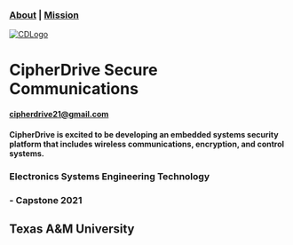 ### [About](https://cipherdrive.github.io/About) | [Mission](https://cipherdrive.github.io/Mission)

[![CDLogo](https://cipherdrive.github.io/cdLogo.png)](https://github.com)

# CipherDrive Secure Communications
#### cipherdrive21@gmail.com

#### CipherDrive is excited to be developing an embedded systems security platform that includes wireless communications, encryption, and control systems.

### Electronics Systems Engineering Technology 
### - Capstone 2021

## Texas A&M University


